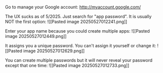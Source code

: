 Go to manage your Google account:
http://myaccount.google.com/

The UX sucks as of 5/2025. Just search for "app password". It is usually NOT the first option:
![[Pasted image 20250527012241.png]]

Enter your app name because you could create multiple apps:
![[Pasted image 20250527012449.png]]

It assigns you a unique password. You can't assign it yourself or change it:
![[Pasted image 20250527012629.png]]

You can create multiple passwords but it will never reveal your password except that one time:
![[Pasted image 20250527012733.png]]

